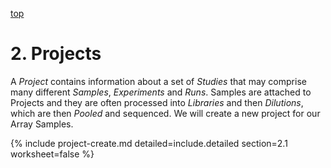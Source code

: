 <a name="project" href="#" id="toplink">top</a>

# 2. Projects

A _Project_ contains information about a set of _Studies_ that may comprise many
different _Samples_, _Experiments_ and _Runs_. Samples are attached to Projects and
they are often processed into _Libraries_ and then _Dilutions_, which are then
_Pooled_ and sequenced. We will create a new project for our Array Samples.

{% include project-create.md detailed=include.detailed section=2.1 worksheet=false %}
